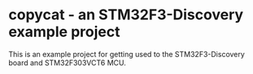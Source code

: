 # copycat - an STM32F3-Discovery example project

This is an example project for getting used to the STM32F3-Discovery board and STM32F303VCT6 MCU. 